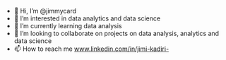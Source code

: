 - 👋 Hi, I’m @jimmycard
- 👀 I’m interested in data analytics and data science
- 🌱 I’m currently learning data analysis
- 💞️ I’m looking to collaborate on projects on data analysis, analytics and data science
- 📫 How to reach me www.linkedin.com/in/jimi-kadiri-

<!---
jimmycard/jimmycard is a ✨ special ✨ repository because its `README.md` (this file) appears on your GitHub profile.
You can click the Preview link to take a look at your changes.
--->
